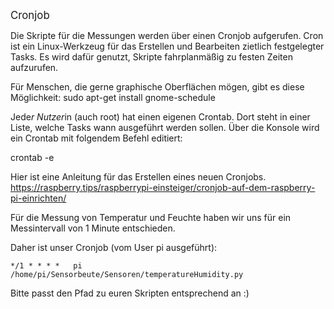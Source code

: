 <big>Cronjob</big>

Die Skripte für die Messungen werden über einen Cronjob aufgerufen. 
Cron ist ein Linux-Werkzeug für das Erstellen und Bearbeiten zietlich festgelegter Tasks. 
Es wird dafür genutzt, Skripte fahrplanmäßig zu festen Zeiten aufzurufen.

Für Menschen, die gerne graphische Oberflächen mögen, gibt es diese Möglichkeit:
sudo apt-get install gnome-schedule

Jede*r Nutzer*in (auch root) hat einen eigenen Crontab. Dort steht in einer Liste, welche Tasks wann ausgeführt werden sollen. 
Über die Konsole wird ein Crontab mit folgendem Befehl editiert:

crontab -e

Hier ist eine Anleitung für das Erstellen eines neuen Cronjobs. 
https://raspberry.tips/raspberrypi-einsteiger/cronjob-auf-dem-raspberry-pi-einrichten/


Für die Messung von Temperatur und Feuchte haben wir uns für ein Messintervall von 1 Minute entschieden. 

Daher ist unser Cronjob (vom User pi ausgeführt):
~~~~
*/1 * * * *   pi   /home/pi/Sensorbeute/Sensoren/temperatureHumidity.py
~~~~
Bitte passt den Pfad zu euren Skripten entsprechend an :)
